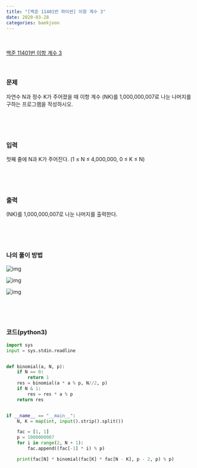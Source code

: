 ```yaml
---
title: "[백준 11401번 파이썬] 이항 계수 3"
date: 2020-03-28
categories: baekjoon
---
```


<br><br>
[백준 11401번 이항 계수 3](https://www.acmicpc.net/problem/11401)
<br><br><br>

### 문제<br>

자연수 N과 정수 K가 주어졌을 때 이항 계수 (NK)를 1,000,000,007로 나눈 나머지를 구하는 프로그램을 작성하시오.

<br><br><br>

### 입력<br>

첫째 줄에 N과 K가 주어진다. (1 ≤ N ≤ 4,000,000, 0 ≤ K ≤ N)

<br><br><br>

### 출력<br>

 (NK)를 1,000,000,007로 나눈 나머지를 출력한다.

<br><br><br>

### 나의 풀이 방법<br>

![img](https://blog.kakaocdn.net/dn/Us2hA/btqLGXRn0ix/GhW3Mogh3htwE0TNaqmKc1/img.png)



![img](https://blog.kakaocdn.net/dn/cPo0tW/btqLFou9gFF/cc80ujGOk7WtZVL9gOPc80/img.png)

![img](https://blog.kakaocdn.net/dn/D8rK7/btqEepUP5RA/PC7wKv1WW5QWUne2JmQVl0/img.png)



<br><br><br>


### 코드(python3)
```python
import sys
input = sys.stdin.readline


def binomial(a, N, p):
    if N == 0:
        return 1
    res = binomial(a * a % p, N//2, p)
    if N & 1:
        res = res * a % p
    return res


if __name__ == "__main__":
    N, K = map(int, input().strip().split())

    fac = [1, 1]
    p = 1000000007
    for i in range(2, N + 1):
        fac.append((fac[-1] * i) % p)

    print(fac[N] * binomial(fac[K] * fac[N - K], p - 2, p) % p)

```

